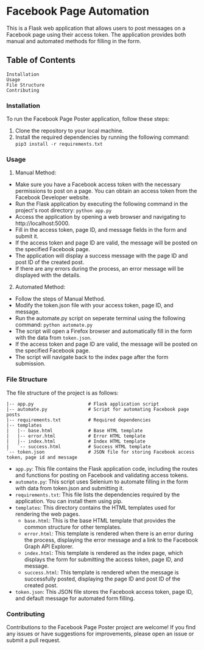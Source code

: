 # Facebook Page Automation

This is a Flask web application that allows users to post messages on a Facebook page using their access token. The application provides both manual and automated methods for filling in the form.

## Table of Contents
    Installation
    Usage
    File Structure
    Contributing

### Installation
To run the Facebook Page Poster application, follow these steps:
1. Clone the repository to your local machine.
2. Install the required dependencies by running the following command: ```pip3 install -r requirements.txt```

### Usage
1. Manual Method:
* Make sure you have a Facebook access token with the necessary permissions to post on a page. You can obtain an access token from the Facebook Developer website.
* Run the Flask application by executing the following command in the project's root directory: ```python app.py```
* Access the application by opening a web browser and navigating to http://localhost:5000.
* Fill in the access token, page ID, and message fields in the form and submit it.
* If the access token and page ID are valid, the message will be posted on the specified Facebook page.
* The application will display a success message with the page ID and post ID of the created post.
* If there are any errors during the process, an error message will be displayed with the details.


2. Automated Method:
* Follow the steps of Manual Method.
* Modify the token.json file with your access token, page ID, and message.
* Run the automate.py script on seperate terminal using the following command: ```python automate.py```
* The script will open a Firefox browser and automatically fill in the form with the data from ```token.json```.
* If the access token and page ID are valid, the message will be posted on the specified Facebook page.
* The script will navigate back to the index page after the form submission.

### File Structure
The file structure of the project is as follows:
```
|-- app.py                    # Flask application script
|-- automate.py               # Script for automating Facebook page posts
|-- requirements.txt          # Required dependencies
|-- templates
|   |-- base.html             # Base HTML template
|   |-- error.html            # Error HTML template
|   |-- index.html            # Index HTML template
|   `-- success.html          # Success HTML template
`-- token.json                # JSON file for storing Facebook access token, page id and message
```

* `app.py`: This file contains the Flask application code, including the routes and functions for posting on Facebook and validating access tokens.
* `automate.py`: This script uses Selenium to automate filling in the form with data from token.json and submitting it.
* `requirements.txt`: This file lists the dependencies required by the application. You can install them using pip.
* `templates`: This directory contains the HTML templates used for rendering the web pages.
  * `base.html`: This is the base HTML template that provides the common structure for other templates.
  * `error.html`: This template is rendered when there is an error during the process, displaying the error message and a link to the Facebook Graph API Explorer.
  * `index.html`: This template is rendered as the index page, which displays the form for submitting the access token, page ID, and message.
  * `success.html`: This template is rendered when the message is successfully posted, displaying the page ID and post ID of the created post.
* `token.json`: This JSON file stores the Facebook access token, page ID, and default message for automated form filling.

### Contributing
Contributions to the Facebook Page Poster project are welcome! If you find any issues or have suggestions for improvements, please open an issue or submit a pull request.
